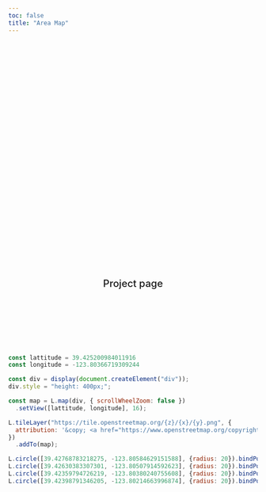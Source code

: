 ```yaml
---
toc: false
title: "Area Map"
---
```


<style>

.hero {
  display: flex;
  flex-direction: column;
  align-items: center;
  font-family: var(--sans-serif);
  margin: 4rem 0 8rem;
  text-wrap: balance;
  text-align: center;
}

.hero h1 {
  margin: 2rem 0;
  max-width: none;
  font-size: 14vw;
  font-weight: 900;
  line-height: 1;
  background: linear-gradient(30deg, var(--theme-foreground-focus), currentColor);
  -webkit-background-clip: text;
  -webkit-text-fill-color: transparent;
  background-clip: text;
}

.hero h2 {
  margin: 0;
  max-width: 34em;
  font-size: 20px;
  font-style: initial;
  font-weight: 500;
  line-height: 1.5;
  color: var(--theme-foreground-muted);
}

@media (min-width: 640px) {
  .hero h1 {
    font-size: 90px;
  }
}

</style>

<div class="hero">
	<h1>Noyo Harbor Blue Economy</h1>
	<h2>Project page</h2>
</div>

```js
const lattitude = 39.425200984011916
const longitude = -123.80366719309244

const div = display(document.createElement("div"));
div.style = "height: 400px;";

const map = L.map(div, { scrollWheelZoom: false })
  .setView([lattitude, longitude], 16);

L.tileLayer("https://tile.openstreetmap.org/{z}/{x}/{y}.png", {
  attribution: '&copy; <a href="https://www.openstreetmap.org/copyright">OpenStreetMap</a>'
})
  .addTo(map);

L.circle([39.42768783218275, -123.80584629151588], {radius: 20}).bindPopup("Princess Seafood").addTo(map);
L.circle([39.42630383307301, -123.80507914592623], {radius: 20}).bindPopup("The Wharf").addTo(map);
L.circle([39.42359794726219, -123.80380240755608], {radius: 20}).bindPopup("Field Station").addTo(map);
L.circle([39.42398791346205, -123.80214663996874], {radius: 20}).bindPopup("B-Dock").addTo(map);
```
